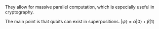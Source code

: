 They allow for massive parallel computation, which is especially useful in cryptography.

The main point is that qubits can exist in superpositions.
$\vert\psi\rangle = \alpha\vert0\rangle + \beta\vert1\rangle$  